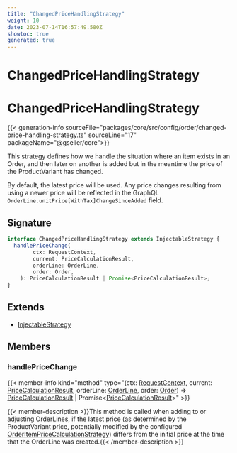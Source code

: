 ```yaml
---
title: "ChangedPriceHandlingStrategy"
weight: 10
date: 2023-07-14T16:57:49.580Z
showtoc: true
generated: true
---
```

<!-- This file was generated from the Vendure source. Do not modify. Instead, re-run the "docs:build" script -->

# ChangedPriceHandlingStrategy
<div class="symbol">


# ChangedPriceHandlingStrategy

{{< generation-info sourceFile="packages/core/src/config/order/changed-price-handling-strategy.ts" sourceLine="17" packageName="@gseller/core">}}

This strategy defines how we handle the situation where an item exists in an Order, and
then later on another is added but in the meantime the price of the ProductVariant has changed.

By default, the latest price will be used. Any price changes resulting from using a newer price
will be reflected in the GraphQL `OrderLine.unitPrice[WithTax]ChangeSinceAdded` field.

## Signature

```TypeScript
interface ChangedPriceHandlingStrategy extends InjectableStrategy {
  handlePriceChange(
        ctx: RequestContext,
        current: PriceCalculationResult,
        orderLine: OrderLine,
        order: Order,
    ): PriceCalculationResult | Promise<PriceCalculationResult>;
}
```
## Extends

 * <a href='/typescript-api/common/injectable-strategy#injectablestrategy'>InjectableStrategy</a>


## Members

### handlePriceChange

{{< member-info kind="method" type="(ctx: <a href='/typescript-api/request/request-context#requestcontext'>RequestContext</a>, current: <a href='/typescript-api/common/price-calculation-result#pricecalculationresult'>PriceCalculationResult</a>, orderLine: <a href='/typescript-api/entities/order-line#orderline'>OrderLine</a>, order: <a href='/typescript-api/entities/order#order'>Order</a>) => <a href='/typescript-api/common/price-calculation-result#pricecalculationresult'>PriceCalculationResult</a> | Promise&#60;<a href='/typescript-api/common/price-calculation-result#pricecalculationresult'>PriceCalculationResult</a>&#62;"  >}}

{{< member-description >}}This method is called when adding to or adjusting OrderLines, if the latest price
(as determined by the ProductVariant price, potentially modified by the configured
<a href='/typescript-api/orders/order-item-price-calculation-strategy#orderitempricecalculationstrategy'>OrderItemPriceCalculationStrategy</a>) differs from the initial price at the time
that the OrderLine was created.{{< /member-description >}}


</div>
